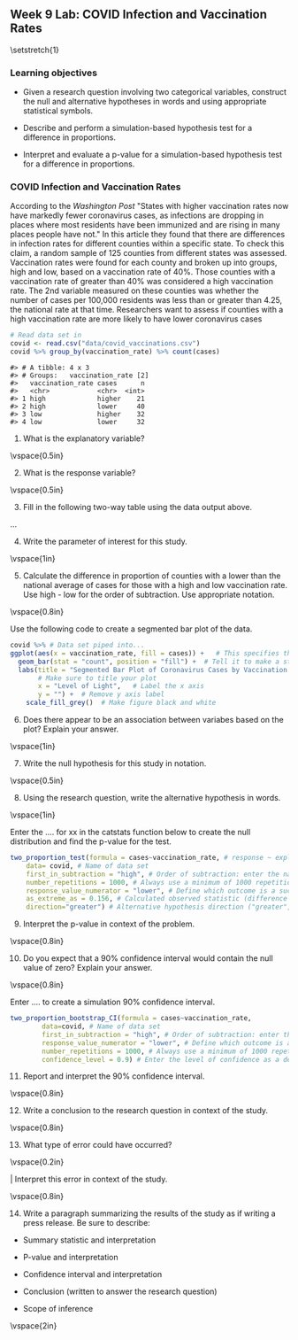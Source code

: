 ## Week 9 Lab:  COVID Infection and Vaccination Rates

\setstretch{1}

### Learning objectives

* Given a research question involving two categorical variables, construct the null and alternative hypotheses
  in words and using appropriate statistical symbols.
  
* Describe and perform a simulation-based hypothesis test for a difference in proportions.

* Interpret and evaluate a p-value for a simulation-based hypothesis test for a difference in proportions.

### COVID Infection and Vaccination Rates

According to the *Washington Post* "States with higher vaccination rates now have markedly fewer coronavirus cases, as infections are dropping in places where most residents have been immunized and are rising in many places people have not."  In this article they found that there are differences in infection rates for different counties within a specific state.  To check this claim, a random sample of 125 counties from different states was assessed.  Vaccination rates were found for each county and broken up into groups, high and low, based on a vaccination rate of 40\%.  Those counties with a vaccination rate of greater than 40\% was considered a high vaccination rate.  The 2nd variable measured on these counties was whether the number of cases per 100,000 residents was less than or greater than 4.25, the national rate at that time.  Researchers want to assess if counties with a high vaccination rate are more likely to have lower coronavirus cases


```r
# Read data set in
covid <- read.csv("data/covid_vaccinations.csv") 
covid %>% group_by(vaccination_rate) %>% count(cases)
```

```
#> # A tibble: 4 x 3
#> # Groups:   vaccination_rate [2]
#>   vaccination_rate cases      n
#>   <chr>            <chr>  <int>
#> 1 high             higher    21
#> 2 high             lower     40
#> 3 low              higher    32
#> 4 low              lower     32
```

1. What is the explanatory variable?

\vspace{0.5in}

2. What is the response variable?

\vspace{0.5in}

3. Fill in the following two-way table using the data output above.

...

4. Write the parameter of interest for this study.

\vspace{1in}

5. Calculate the difference in proportion of counties with a lower than the national average of cases for those with a high and low vaccination rate.  Use high - low for the order of subtraction.  Use appropriate notation.

\vspace{0.8in}

Use the following code to create a segmented bar plot of the data.


```r
covid %>% # Data set piped into...
ggplot(aes(x = vaccination_rate, fill = cases)) +   # This specifies the variables
  geom_bar(stat = "count", position = "fill") +  # Tell it to make a stacked bar plot
  labs(title = "Segmented Bar Plot of Coronavirus Cases by Vaccination Rates",  
       # Make sure to title your plot 
       x = "Level of Light",   # Label the x axis
       y = "") +  # Remove y axis label
    scale_fill_grey()  # Make figure black and white
```
6.  Does there appear to be an association between variabes based on the plot?  Explain your answer.

\vspace{1in}

7.  Write the null hypothesis for this study in notation.

\vspace{0.5in}

8.  Using the research question, write the alternative hypothesis in words.

\vspace{1in}

Enter the .... for xx in the catstats function below to create the null distribution and find the p-value for the test.


```r
two_proportion_test(formula = cases~vaccination_rate, # response ~ explanatory
    data= covid, # Name of data set
    first_in_subtraction = "high", # Order of subtraction: enter the name of Group 1
    number_repetitions = 1000, # Always use a minimum of 1000 repetitions
    response_value_numerator = "lower", # Define which outcome is a success 
    as_extreme_as = 0.156, # Calculated observed statistic (difference in sample proportions)
    direction="greater") # Alternative hypothesis direction ("greater","less","two-sided")
```

9.  Interpret the p-value in context of the problem.

\vspace{0.8in}

10.  Do you expect that a 90\% confidence interval would contain the null value of zero?  Explain your answer.

\vspace{0.8in}

Enter .... to create a simulation 90\% confidence interval.


```r
two_proportion_bootstrap_CI(formula = cases~vaccination_rate, 
        data=covid, # Name of data set
        first_in_subtraction = "high", # Order of subtraction: enter the name of Group 1
        response_value_numerator = "lower", # Define which outcome is a success 
        number_repetitions = 1000, # Always use a minimum of 1000 repetitions
        confidence_level = 0.9) # Enter the level of confidence as a decimal
```

11.  Report and interpret the 90\% confidence interval.

\vspace{0.8in}

12.  Write a conclusion to the research question in context of the study.

\vspace{0.8in}

13.  What type of error could have occurred?

\vspace{0.2in}

|    Interpret this error in context of the study.

\vspace{0.8in}

14.  Write a paragraph summarizing the results of the study as if writing a press release.  Be sure to describe:

* Summary statistic and interpretation

* P-value and interpretation

* Confidence interval and interpretation

* Conclusion (written to answer the research question)

* Scope of inference

\vspace{2in}
